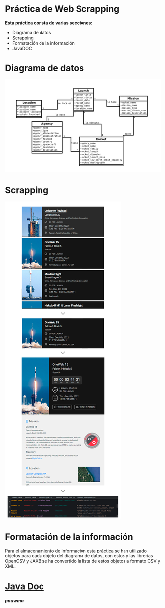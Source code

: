 # **Práctica de Web Scrapping**

**Esta práctica consta de varias secciones:**
- Diagrama de datos
- Scrapping
- Formatación de la información
- JavaDOC

# **Diagrama de datos**
![Diagrama de datos](https://github.com/pauwma/MP06_Scrapper/blob/master/datos_diagrama.png?raw=true)

# **Scrapping**
![Diagrama de datos](https://github.com/pauwma/MP06_Scrapper/blob/master/scrapping_diagrama.png?raw=true)

# **Formatación de la información**
Para el almacenamiento de información esta práctica se han utilizado objetos para cada objeto del diagrama de datos, con estos y las librerías OpenCSV y JAXB se ha convertido la lista de estos objetos a formato CSV y XML. 

# **[Java Doc](https://pauwma.github.io/MP06_Scrapper/)**

###### ***pauwma***
